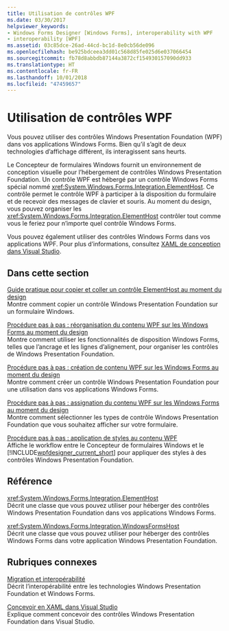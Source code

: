 ```yaml
---
title: Utilisation de contrôles WPF
ms.date: 03/30/2017
helpviewer_keywords:
- Windows Forms Designer [Windows Forms], interoperability with WPF
- interoperability [WPF]
ms.assetid: 03c85dce-26ad-44cd-bc1d-8e0cb56de096
ms.openlocfilehash: be925bdceea3dd01c568d85fe025d6e037066454
ms.sourcegitcommit: fb78d8abbdb87144a3872cf154930157090dd933
ms.translationtype: HT
ms.contentlocale: fr-FR
ms.lasthandoff: 10/01/2018
ms.locfileid: "47459657"
---
```

# <a name="using-wpf-controls"></a>Utilisation de contrôles WPF
Vous pouvez utiliser des contrôles Windows Presentation Foundation (WPF) dans vos applications Windows Forms. Bien qu’il s’agit de deux technologies d’affichage différent, ils interagissent sans heurts.  
  
 Le Concepteur de formulaires Windows fournit un environnement de conception visuelle pour l’hébergement de contrôles Windows Presentation Foundation. Un contrôle WPF est hébergé par un contrôle Windows Forms spécial nommé <xref:System.Windows.Forms.Integration.ElementHost>. Ce contrôle permet le contrôle WPF à participer à la disposition du formulaire et de recevoir des messages de clavier et souris. Au moment du design, vous pouvez organiser les <xref:System.Windows.Forms.Integration.ElementHost> contrôler tout comme vous le feriez pour n’importe quel contrôle Windows Forms.  
  
 Vous pouvez également utiliser des contrôles Windows Forms dans vos applications WPF. Pour plus d’informations, consultez [XAML de conception dans Visual Studio](/visualstudio/designers/designing-xaml-in-visual-studio).  
  
## <a name="in-this-section"></a>Dans cette section  
 [Guide pratique pour copier et coller un contrôle ElementHost au moment du design](../../../../docs/framework/winforms/advanced/how-to-copy-and-paste-an-elementhost-control-at-design-time.md)  
 Montre comment copier un contrôle Windows Presentation Foundation sur un formulaire Windows.  
  
 [Procédure pas à pas : réorganisation du contenu WPF sur les Windows Forms au moment du design](../../../../docs/framework/winforms/advanced/walkthrough-arranging-wpf-content-on-windows-forms-at-design-time.md)  
 Montre comment utiliser les fonctionnalités de disposition Windows Forms, telles que l’ancrage et les lignes d’alignement, pour organiser les contrôles de Windows Presentation Foundation.
  
 [Procédure pas à pas : création de contenu WPF sur les Windows Forms au moment du design](../../../../docs/framework/winforms/advanced/walkthrough-creating-new-wpf-content-on-windows-forms-at-design-time.md)  
 Montre comment créer un contrôle Windows Presentation Foundation pour une utilisation dans vos applications Windows Forms.
  
 [Procédure pas à pas : assignation du contenu WPF sur les Windows Forms au moment du design](../../../../docs/framework/winforms/advanced/walkthrough-assigning-wpf-content-on-windows-forms-at-design-time.md)  
 Montre comment sélectionner les types de contrôle Windows Presentation Foundation que vous souhaitez afficher sur votre formulaire.  
  
 [Procédure pas à pas : application de styles au contenu WPF](../../../../docs/framework/winforms/advanced/walkthrough-styling-wpf-content.md)  
 Affiche le workflow entre le Concepteur de formulaires Windows et le [!INCLUDE[wpfdesigner_current_short](../../../../includes/wpfdesigner-current-short-md.md)] pour appliquer des styles à des contrôles Windows Presentation Foundation.  
  
## <a name="reference"></a>Référence  
 <xref:System.Windows.Forms.Integration.ElementHost>  
 Décrit une classe que vous pouvez utiliser pour héberger des contrôles Windows Presentation Foundation dans vos applications Windows Forms.  
  
 <xref:System.Windows.Forms.Integration.WindowsFormsHost>  
 Décrit une classe que vous pouvez utiliser pour héberger des contrôles Windows Forms dans votre application Windows Presentation Foundation.  
  
## <a name="related-sections"></a>Rubriques connexes  
 [Migration et interopérabilité](../../../../docs/framework/wpf/advanced/migration-and-interoperability.md)  
 Décrit l’interopérabilité entre les technologies Windows Presentation Foundation et Windows Forms.  
  
 [Concevoir en XAML dans Visual Studio](/visualstudio/designers/designing-xaml-in-visual-studio)  
 Explique comment concevoir des contrôles Windows Presentation Foundation dans Visual Studio.
